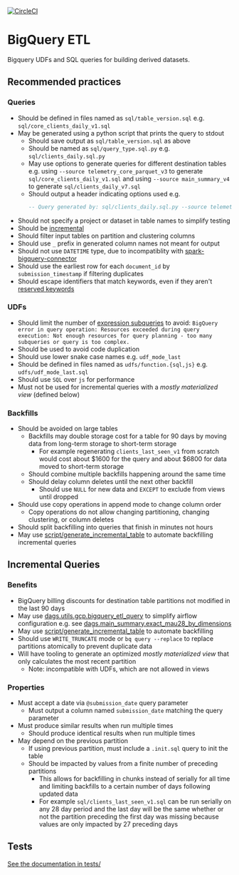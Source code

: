 [![CircleCI](https://circleci.com/gh/mozilla/bigquery-etl.svg?style=svg)](https://circleci.com/gh/mozilla/bigquery-etl)

BigQuery ETL
===

Bigquery UDFs and SQL queries for building derived datasets.

Recommended practices
---

### Queries

- Should be defined in files named as `sql/table_version.sql` e.g.
  `sql/core_clients_daily_v1.sql`
- May be generated using a python script that prints the query to stdout
  - Should save output as `sql/table_version.sql` as above
  - Should be named as `sql/query_type.sql.py` e.g. `sql/clients_daily.sql.py`
  - May use options to generate queries for different destination tables e.g.
    using `--source telemetry_core_parquet_v3` to generate
    `sql/core_clients_daily_v1.sql` and using `--source main_summary_v4` to
    generate `sql/clients_daily_v7.sql`
  - Should output a header indicating options used e.g.
    ```sql
    -- Query generated by: sql/clients_daily.sql.py --source telemetry_core_parquet
    ```
- Should not specify a project or dataset in table names to simplify testing
- Should be [incremental]
- Should filter input tables on partition and clustering columns
- Should use `_` prefix in generated column names not meant for output
- Should not use `DATETIME` type, due to incompatiblity with
  [spark-bigquery-connector]
- Should use the earliest row for each `document_id` by `submission_timestamp`
  if filtering duplicates
- Should escape identifiers that match keywords, even if they aren't [reserved keywords]

### UDFs

- Should limit the number of [expression subqueries] to avoid: `BigQuery error
  in query operation: Resources exceeded during query execution: Not enough
  resources for query planning - too many subqueries or query is too complex.`
- Should be used to avoid code duplication
- Should use lower snake case names e.g. `udf_mode_last`
- Should be defined in files named as `udfs/function.{sql,js}` e.g. `udfs/udf_mode_last.sql`
- Should use `SQL` over `js` for performance
- Must not be used for incremental queries with a _mostly materialized view_ (defined below)

### Backfills

- Should be avoided on large tables
  - Backfills may double storage cost for a table for 90 days by moving
    data from long-term storage to short-term storage
    - For example regenerating `clients_last_seen_v1` from scratch would cost
      about $1600 for the query and about $6800 for data moved to short-term
      storage
  - Should combine multiple backfills happening around the same time
  - Should delay column deletes until the next other backfill
    - Should use `NULL` for new data and `EXCEPT` to exclude from views until
      dropped
- Should use copy operations in append mode to change column order
  - Copy operations do not allow changing partitioning, changing clustering, or
    column deletes
- Should split backfilling into queries that finish in minutes not hours
- May use [script/generate_incremental_table] to automate backfilling incremental
  queries

Incremental Queries
---

### Benefits

- BigQuery billing discounts for destination table partitions not modified in
  the last 90 days
- May use [dags.utils.gcp.bigquery_etl_query] to simplify airflow configuration
  e.g. see [dags.main_summary.exact_mau28_by_dimensions]
- May use [script/generate_incremental_table] to automate backfilling
- Should use `WRITE_TRUNCATE` mode or `bq query --replace` to replace
  partitions atomically to prevent duplicate data
- Will have tooling to generate an optimized _mostly materialized view_ that
  only calculates the most recent partition
  - Note: incompatible with UDFs, which are not allowed in views

### Properties

- Must accept a date via `@submission_date` query parameter
  - Must output a column named `submission_date` matching the query parameter
- Must produce similar results when run multiple times
  - Should produce identical results when run multiple times
- May depend on the previous partition
  - If using previous partition, must include a `.init.sql` query to init the
    table
  - Should be impacted by values from a finite number of preceding partitions
    - This allows for backfilling in chunks instead of serially for all time
      and limiting backfills to a certain number of days following updated data
    - For example `sql/clients_last_seen_v1.sql` can be run serially on any 28 day
      period and the last day will be the same whether or not the partition
      preceding the first day was missing because values are only impacted by
      27 preceding days

Tests
---

[See the documentation in tests/](tests/README.md)

[script/generate_incremental_table]: https://github.com/mozilla/bigquery-etl/blob/master/script/generate_incremental_table
[expression subqueries]: https://cloud.google.com/bigquery/docs/reference/standard-sql/expression_subqueries
[dags.utils.gcp.bigquery_etl_query]: https://github.com/mozilla/telemetry-airflow/blob/89a6dc3/dags/utils/gcp.py#L364
[dags.main_summary.exact_mau28_by_dimensions]: https://github.com/mozilla/telemetry-airflow/blob/89a6dc3/dags/main_summary.py#L385-L390
[incremental]: #incremental-queries
[spark-bigquery-connector]: https://github.com/GoogleCloudPlatform/spark-bigquery-connector/issues/5
[reserved keywords]: https://cloud.google.com/bigquery/docs/reference/standard-sql/lexical#reserved-keywords
